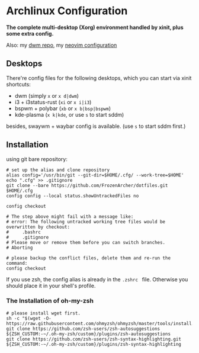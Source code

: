 # Archlinux Configuration

**The complete multi-desktop (Xorg) environment handled by xinit, plus some extra config.**

Also: my [dwm repo](https://github.com/FrozenArcher/dwm.git), my [neovim configuration](https://github.com/FrozenArcher/nvim-config.git)

## Desktops

There're config files for the following desktops, which you can start via xinit shortcuts:

* dwm (simply `x` or `x d|dwm`)
* i3 + i3status-rust (`xi` or `x i|i3`)
* bspwm + polybar (`xb` or `x b|bsp|bspwm`)
* kde-plasma (`x k|kde`, or use `s` to start sddm)

besides, swaywm + waybar config is available. (use `s` to start sddm first.)

## Installation

using git bare repository:

```
# set up the alias and clone repository
alias config='/usr/bin/git --git-dir=$HOME/.cfg/ --work-tree=$HOME'
echo ".cfg" >> .gitignore
git clone --bare https://github.com/FrozenArcher/dotfiles.git $HOME/.cfg
config config --local status.showUntrackedFiles no

config checkout

# The step above might fail with a message like:
# error: The following untracked working tree files would be overwritten by checkout:
#     .bashrc
#     .gitignore
# Please move or remove them before you can switch branches.
# Aborting

# please backup the conflict files, delete them and re-run the command:
config checkout
```

If you use zsh, the config alias is already in the `.zshrc ` file.
Otherwise you should place it in your shell's profile.

### The Installation of oh-my-zsh

```
# please install wget first.
sh -c "$(wget -O- https://raw.githubusercontent.com/ohmyzsh/ohmyzsh/master/tools/install.sh)"
git clone https://github.com/zsh-users/zsh-autosuggestions ${ZSH_CUSTOM:-~/.oh-my-zsh/custom}/plugins/zsh-autosuggestions
git clone https://github.com/zsh-users/zsh-syntax-highlighting.git ${ZSH_CUSTOM:-~/.oh-my-zsh/custom}/plugins/zsh-syntax-highlighting
```
